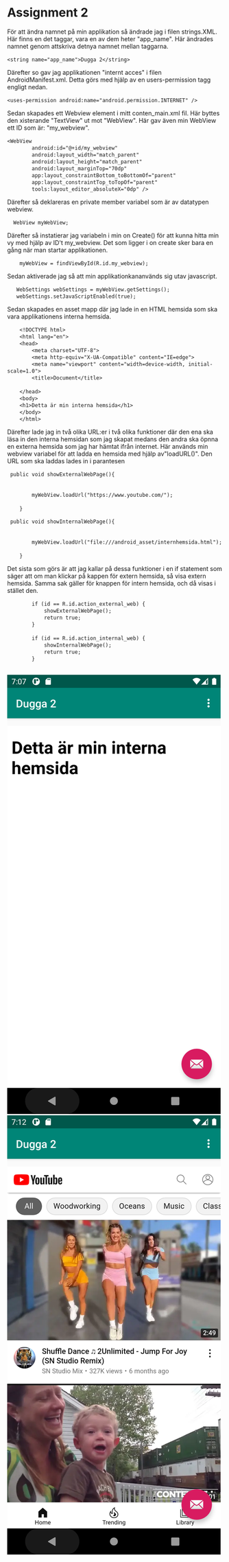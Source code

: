
# Assignment 2

För att ändra namnet på min applikation så ändrade jag i filen strings.XML. Här finns en det taggar,
vara en av dem heter "app_name". Här ändrades namnet genom attskriva detnya namnet mellan taggarna.
```
<string name="app_name">Dugga 2</string>
``` 
Därefter so gav jag applikationen "internt acces" i filen AndroidManifest.xml. Detta görs med hjälp
av en users-permission tagg engligt nedan.
```
<uses-permission android:name="android.permission.INTERNET" />
```
Sedan skapades ett Webview element i mitt conten_main.xml fil. Här byttes den xisterande "TextView"
ut mot "WebView". Här gav även min WebView ett ID som är: "my_webview".

```
<WebView
        android:id="@+id/my_webview"
        android:layout_width="match_parent"
        android:layout_height="match_parent"
        android:layout_marginTop="70dp"
        app:layout_constraintBottom_toBottomOf="parent"
        app:layout_constraintTop_toTopOf="parent"
        tools:layout_editor_absoluteX="0dp" />
```

Därefter så deklareras en private member variabel som är av datatypen webview. 
```
  WebView myWebView;
```
Därefter så instatierar jag variabeln i min on Create() för att kunna hitta min vy med hjälp av ID't
my_webview. Det som ligger i on create sker bara en gång när man startar applikationen. 
```
    myWebView = findViewById(R.id.my_webview);
```

Sedan aktiverade jag så att min applikationkananvänds sig utav javascript. 
```
   WebSettings webSettings = myWebView.getSettings();
   webSettings.setJavaScriptEnabled(true);
```

Sedan skapades en asset mapp där jag lade in en HTML hemsida som ska vara applikationens interna 
hemsida. 

```
    <!DOCTYPE html>
    <html lang="en">
    <head>
        <meta charset="UTF-8">
        <meta http-equiv="X-UA-Compatible" content="IE=edge">
        <meta name="viewport" content="width=device-width, initial-scale=1.0">
        <title>Document</title>
    
    </head>
    <body>
    <h1>Detta är min interna hemsida</h1>
    </body>
    </html>
```

Därefter lade jag in två olika URL:er i två olika funktioner där den ena ska läsa in den interna 
hemsidan som jag skapat medans den andra ska öpnna en externa hemsida som jag har hämtat ifrån 
internet. Här används min webview variabel för att ladda en hemsida med hjälp av"loadURL()". Den URL
som ska laddas lades in i parantesen

```
 public void showExternalWebPage(){
       
   
        myWebView.loadUrl("https://www.youtube.com/");

    }
```
```
 public void showInternalWebPage(){

        
        myWebView.loadUrl("file:///android_asset/internhemsida.html");

    }
```

Det sista som görs är att jag kallar på dessa funktioner i en if statement som säger att om man 
klickar på kappen för extern hemsida, så visa extern hemsida. Samma sak gäller för knappen för intern
hemsida, och då visas i stället den. 


```
        if (id == R.id.action_external_web) {
            showExternalWebPage();
            return true;
        }

        if (id == R.id.action_internal_web) {
            showInternalWebPage();
            return true;
        }
    
```


![](intern.png)
![](extern.png)


